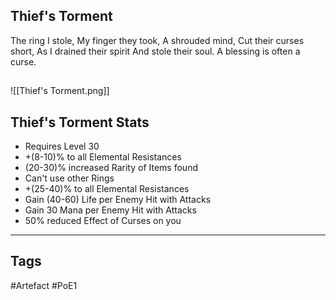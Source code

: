 ## Thief's Torment
The ring I stole,
My finger they took,
A shrouded mind,
Cut their curses short,
As I drained their spirit
And stole their soul.
A blessing is often a curse.
##
![[Thief's Torment.png]]
## Thief's Torment Stats
- Requires Level 30
- +(8-10)% to all Elemental Resistances
- (20-30)% increased Rarity of Items found
- Can't use other Rings
- +(25-40)% to all Elemental Resistances
- Gain (40-60) Life per Enemy Hit with Attacks
- Gain 30 Mana per Enemy Hit with Attacks
- 50% reduced Effect of Curses on you


---
## Tags
#Artefact
#PoE1